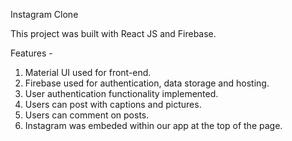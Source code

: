 Instagram Clone

This project was built with React JS and Firebase.

Features -

1. Material UI used for front-end.
2. Firebase used for authentication, data storage and hosting.
3. User authentication functionality implemented.
4. Users can post with captions and pictures.
5. Users can comment on posts.
6. Instagram was embeded within our app at the top of the page.
